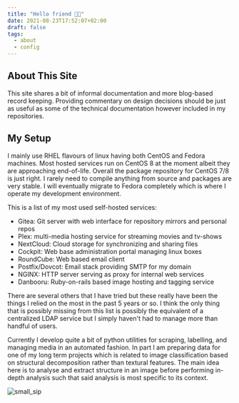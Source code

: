 ```yaml
---
title: "Hello friend 🐱‍👤"
date: 2021-08-23T17:52:07+02:00
draft: false
tags:
  - about
  - config
---
```


## About This Site

This site shares a bit of informal documentation and more blog-based record
keeping. Providing commentary on design decisions should be just as useful as
some of the technical documentation however included in my repositories.

## My Setup

I mainly use RHEL flavours of linux having both CentOS and Fedora machines. Most
hosted services run on CentOS 8 at the moment albeit they are approaching
end-of-life. Overall the package repository for CentOS 7/8 is just right. I
rarely need to compile anything from source and packages are very stable.
I will eventually migrate to Fedora completely which is where I operate my
development environment.

This is a list of my most used self-hosted services:
 - Gitea: Git server with web interface for repository mirrors and personal repos
 - Plex: multi-media hosting service for streaming movies and tv-shows
 - NextCloud: Cloud storage for synchronizing and sharing files
 - Cockpit: Web base administration portal managing linux boxes
 - RoundCube: Web based email client
 - Postfix/Dovcot: Email stack providing SMTP for my domain
 - NGINX: HTTP server serving as proxy for internal web services
 - Danbooru: Ruby-on-rails based image hosting and tagging service

There are several others that I have tried but these really have been the things
I relied on the most in the past 5 years or so. I think the only thing that is
possibly missing from this list is possibly the equivalent of a centralized LDAP
service but I simply haven't had to manage more than handful of users.

Currently I develop quite a bit of python utilities for scraping, labelling, and
managing media in an automated fashion. In part I am preparing data for one of
my long term projects which is related to image classification based on
structural decomposition rather than textural features. The main idea here is
to analyse and extract structure in an image before performing in-depth analysis
such that said analysis is most specific to its context.

![small_sip](/images/sip.gif)
